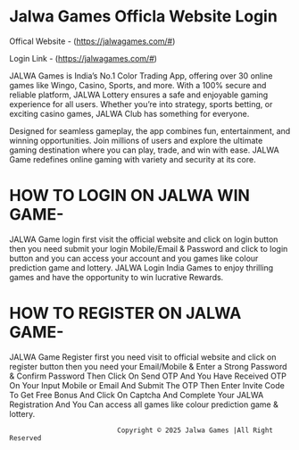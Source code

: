 # Jalwa Games Officla Website Login

Offical Website - (https://jalwagames.com/#)

Login Link - (https://jalwagames.com/#)

JALWA Games is India’s No.1 Color Trading App, offering over 30 online games like Wingo, Casino, Sports, and more. With a 100% secure and reliable platform, JALWA Lottery ensures a safe and enjoyable gaming experience for all users. Whether you’re into strategy, sports betting, or exciting casino games, JALWA Club has something for everyone.

Designed for seamless gameplay, the app combines fun, entertainment, and winning opportunities. Join millions of users and explore the ultimate gaming destination where you can play, trade, and win with ease. JALWA Game redefines online gaming with variety and security at its core.

# HOW TO LOGIN ON JALWA WIN GAME-

JALWA Game login first visit the official website and click on login button then you need submit your login Mobile/Email & Password and click to login button and you can access your account and you games like colour prediction game and lottery. JALWA Login India Games to enjoy thrilling games and have the opportunity to win lucrative Rewards.

# HOW TO REGISTER ON JALWA GAME-

JALWA Game Register first you need visit to official website and click on register button then you need your Email/Mobile & Enter a Strong Password & Confirm Password Then Click On Send OTP And You Have Received OTP On Your Input Mobile or Email And Submit The OTP Then Enter Invite Code To Get Free Bonus And Click On Captcha And Complete Your JALWA Registration And You Can access all games like colour prediction game & lottery.

                               Copyright © 2025 Jalwa Games |All Right Reserved


